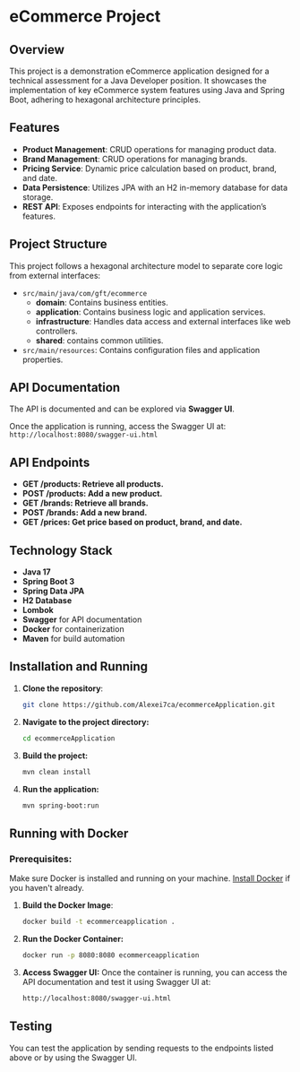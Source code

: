 # eCommerce Project

## Overview
This project is a demonstration eCommerce application designed for a technical assessment for a Java Developer position. It showcases the implementation of key eCommerce system features using Java and Spring Boot, adhering to hexagonal architecture principles.

## Features
- **Product Management**: CRUD operations for managing product data.
- **Brand Management**: CRUD operations for managing brands.
- **Pricing Service**: Dynamic price calculation based on product, brand, and date.
- **Data Persistence**: Utilizes JPA with an H2 in-memory database for data storage.
- **REST API**: Exposes endpoints for interacting with the application’s features.

## Project Structure
This project follows a hexagonal architecture model to separate core logic from external interfaces:
- `src/main/java/com/gft/ecommerce`
    - **domain**: Contains business entities.
    - **application**: Contains business logic and application services.
    - **infrastructure**: Handles data access and external interfaces like web controllers.
    - **shared**: contains common utilities.
- `src/main/resources`: Contains configuration files and application properties.

## API Documentation
The API is documented and can be explored via **Swagger UI**.

Once the application is running, access the Swagger UI at:
`http://localhost:8080/swagger-ui.html`

## API Endpoints
- **GET /products: Retrieve all products.**
- **POST /products: Add a new product.**
- **GET /brands: Retrieve all brands.**
- **POST /brands: Add a new brand.**
- **GET /prices: Get price based on product, brand, and date.**

## Technology Stack
- **Java 17**
- **Spring Boot 3**
- **Spring Data JPA**
- **H2 Database**
- **Lombok**
- **Swagger** for API documentation
- **Docker** for containerization
- **Maven** for build automation

## Installation and Running
1. **Clone the repository**:
   ```bash
   git clone https://github.com/Alexei7ca/ecommerceApplication.git
2. **Navigate to the project directory:**
   ```bash
   cd ecommerceApplication
3. **Build the project:**
   ```bash
   mvn clean install
4. **Run the application:**
   ```bash
   mvn spring-boot:run

## Running with Docker
### Prerequisites:
Make sure Docker is installed and running on your machine. [Install Docker](https://docs.docker.com/get-docker/) if you haven't already.

1. **Build the Docker Image**:
   ```bash
   docker build -t ecommerceapplication .
2. **Run the Docker Container:**
   ```bash
   docker run -p 8080:8080 ecommerceapplication
3. **Access Swagger UI:** Once the container is running, you can access the API documentation and test it using Swagger UI at:
   ```bash
   http://localhost:8080/swagger-ui.html

## Testing 
You can test the application by sending requests to the endpoints listed above or by using the Swagger UI.
